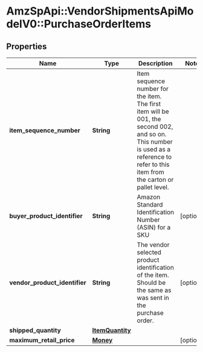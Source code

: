 # AmzSpApi::VendorShipmentsApiModelV0::PurchaseOrderItems

## Properties
Name | Type | Description | Notes
------------ | ------------- | ------------- | -------------
**item_sequence_number** | **String** | Item sequence number for the item. The first item will be 001, the second 002, and so on. This number is used as a reference to refer to this item from the carton or pallet level. | 
**buyer_product_identifier** | **String** | Amazon Standard Identification Number (ASIN) for a SKU | [optional] 
**vendor_product_identifier** | **String** | The vendor selected product identification of the item. Should be the same as was sent in the purchase order. | [optional] 
**shipped_quantity** | [**ItemQuantity**](ItemQuantity.md) |  | 
**maximum_retail_price** | [**Money**](Money.md) |  | [optional] 

